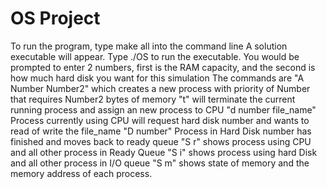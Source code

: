 # OS Project
To run the program, type make all into the command line
A solution executable will appear. Type ./OS to run the executable.
You would be prompted to enter 2 numbers, first is the RAM capacity, and the second is how much hard disk you want for this simulation
The commands are
"A Number Number2" which creates a new process with priority of Number that requires Number2 bytes of memory
"t" will terminate the current running process and assign an new process to CPU
"d number file_name" Process currently using CPU will request hard disk number and wants to read of write the file_name
"D number" Process in Hard Disk number has finished and moves back to ready queue
"S r" shows process using CPU and all other process in Ready Queue
"S i" shows process using hard Disk and all other process in I/O queue
"S m" shows state of memory and the memory address of each process.